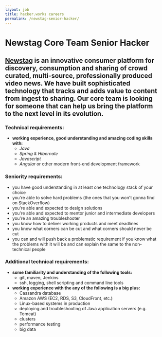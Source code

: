 ```yaml
---
layout: job
title: hacker.works careers
permalink: /newstag-senior-hacker/
---
```


# Newstag Core Team Senior Hacker

## [Newstag](http://newstag.com/) is an innovative consumer platform for discovery, consumption and sharing of crowd curated, multi-source, professionally produced video news. We have built sophisticated technology that tracks and adds value to content from ingest to sharing. Our core team is looking for someone that can help us bring the platform to the next level in its evolution.

### Technical requirements:

* **working experience, good understanding and amazing coding skills with:**
  * *Java*
  * *Spring & Hibernate*
  * *Javascript*
  * *Angular* or other modern front-end development framework

### Seniority requirements:

* you have good understanding in at least one technology stack of your choice
* you're able to solve hard problems (the ones that you won't gonna find on StackOverflow)
* you're able and expected to design solutions
* you're able and expected to mentor junior and intermediate developers
* you're an amazing troubleshooter
* you know how to deliver working products and meet deadlines
* you know what corners can be cut and what corners should never be cut
* you can and will push back a problematic requirement if you know what the problems with it will be and can explain the same to the non-technical people

### Additional technical requirements:

* **some familiarity and understanding of the following tools:**
  * git, maven, Jenkins
  * ssh, logging,  shell scripting and command line tools
* **working experience with the any of the following is a big plus:**
  * Cassandra database
  * Amazon AWS  (EC2, RDS, S3, CloudFront, etc.)
  * Linux-based systems in production
  * deploying and troubleshooting of Java application servers (e.g. Tomcat)
  * clusters
  * performance testing
  * big data
